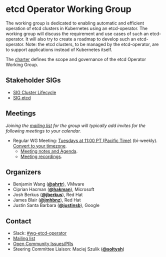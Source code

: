 <!---
This is an autogenerated file!

Please do not edit this file directly, but instead make changes to the
sigs.yaml file in the project root.

To understand how this file is generated, see https://git.k8s.io/community/generator/README.md
--->
# etcd Operator Working Group

The working group is dedicated to enabling automatic and efficient operation of etcd clusters in Kubernetes using an etcd-operator. The working group will discuss the requirement and use cases of such an etcd-operator. It will also try to create a roadmap to develop such an etcd-operator.
Note: the etcd clusters, to be managed by the etcd-operator, are to support applications instead of Kubernetes itself.

The [charter](charter.md) defines the scope and governance of the etcd Operator Working Group.

## Stakeholder SIGs
* [SIG Cluster Lifecycle](/sig-cluster-lifecycle)
* [SIG etcd](/sig-etcd)

## Meetings
*Joining the [mailing list](https://groups.google.com/a/kubernetes.io/g/wg-etcd-operator) for the group will typically add invites for the following meetings to your calendar.*
* Regular WG Meeting: [Tuesdays at 11:00 PT (Pacific Time)](https://zoom.us/my/cncfetcdproject) (bi-weekly). [Convert to your timezone](http://www.thetimezoneconverter.com/?t=11%3A00&tz=PT%20%28Pacific%20Time%29).
  * [Meeting notes and Agenda](https://docs.google.com/document/d/1ey4zTTRvtCVJJP2vjF95VjG-sAKlNTcqB2HdmC18Lfc/edit).
  * [Meeting recordings](https://www.youtube.com/playlist?list=PLRGL688DpO9pLz5aCOPHLvASXACZrvD8D).

## Organizers

* Benjamin Wang (**[@ahrtr](https://github.com/ahrtr)**), VMware
* Ciprian Hacman (**[@hakman](https://github.com/hakman)**), Microsoft
* Josh Berkus (**[@jberkus](https://github.com/jberkus)**), Red Hat
* James Blair (**[@jmhbnz](https://github.com/jmhbnz)**), Red Hat
* Justin Santa Barbara (**[@justinsb](https://github.com/justinsb)**), Google

## Contact
- Slack: [#wg-etcd-operator](https://kubernetes.slack.com/messages/wg-etcd-operator)
- [Mailing list](https://groups.google.com/a/kubernetes.io/g/wg-etcd-operator)
- [Open Community Issues/PRs](https://github.com/kubernetes/community/labels/wg%2Fetcd-operator)
- Steering Committee Liaison: Maciej Szulik (**[@soltysh](https://github.com/soltysh)**)
<!-- BEGIN CUSTOM CONTENT -->

<!-- END CUSTOM CONTENT -->
